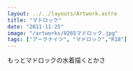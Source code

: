 ```yaml
---
layout: ../../layouts/Artwork.astro
title: "マドロック"
date: "2011-11-25"
image: "/artworks/0265マドロック.jpg"
tags: ["アークナイツ", "マドロック","R18"]
---
```


もっとマドロックの水着描くとかさ